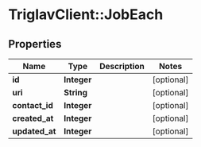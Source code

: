 # TriglavClient::JobEach

## Properties
Name | Type | Description | Notes
------------ | ------------- | ------------- | -------------
**id** | **Integer** |  | [optional] 
**uri** | **String** |  | [optional] 
**contact_id** | **Integer** |  | [optional] 
**created_at** | **Integer** |  | [optional] 
**updated_at** | **Integer** |  | [optional] 


